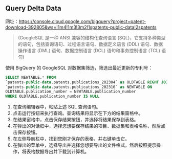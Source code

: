 ## Query Delta Data

网址：https://console.cloud.google.com/bigquery?project=patent-download-392805&ws=!1m4!1m3!3m2!1spatents-public-data!2spatents

> (GoogleSQL 是一种 ANSI 兼容的结构化查询语言 (SQL)，它支持多种类型的语句，包括查询语句、过程语言语句、数据定义语言 (DDL) 语句、数据操作语言 (DML) 语句、数据控制语言 (DCL) 语句和事务控制语言 (TCL) 语句)

使用 BigQuery 的 GoogleSQL 对数据集筛选，筛选出最近更新的专利号：

```sql
SELECT NEWTABLE.* FROM
`patents-public-data.patents.publications_202304` as OLDTABLE RIGHT JOIN
`patents-public-data.patents.publications_202310` as NEWTABLE ON
OLDTABLE.publication_number = NEWTABLE.publication_number
WHERE OLDTABLE.publication_number IS NULL

```

1. 在查询编辑器中，粘贴上述 SQL 查询语句。
2. 点击运行按钮来执行查询。查询结果将显示在下方的结果窗格中。
3. 在结果窗格中，点击保存结果按钮，并选择将结果保存到表格。
4. 在弹出的对话框中，选择您想要保存结果的项目、数据集和表格名称，然后点击保存按钮。
5. 在左侧导航栏中，找到您刚才保存的表格，并右键单击它。
6. 在弹出的菜单中，选择导出并选择您想要导出的文件格式。然后按照提示操作，将表格数据导出并下载到计算机。



